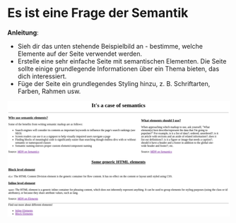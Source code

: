 # Es ist eine Frage der Semantik

**Anleitung**:
* Sieh dir das unten stehende Beispielbild an - bestimme, welche Elemente auf der Seite verwendet werden.
* Erstelle eine sehr einfache Seite mit semantischen Elementen. Die Seite sollte einige grundlegende Informationen über ein Thema bieten, das dich interessiert.
* Füge der Seite ein grundlegendes Styling hinzu, z. B. Schriftarten, Farben, Rahmen usw.

![mockup-image](./image/reference-image.png)